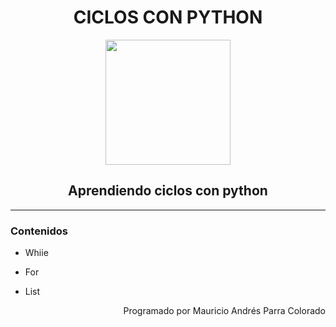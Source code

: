 <h1 align="center"> CICLOS CON PYTHON </h1>
<p align="center"><img src="https://i.ytimg.com/vi/FumQefCcn3s/sddefault.jpg" height="200" width="200"></p>
<h2 align="center"> Aprendiendo ciclos con python </h2>

***
<h3>Contenidos</h3>

- Whiie

- For

- List

<p align="right">Programado por Mauricio Andrés Parra Colorado</p>
